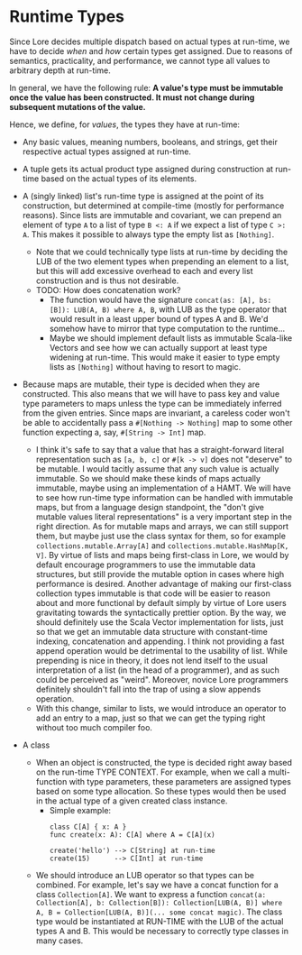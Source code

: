 # Runtime Types

Since Lore decides multiple dispatch based on actual types at run-time, we have to decide *when* and *how* certain types get assigned. Due to reasons of semantics, practicality, and performance, we cannot type all values to arbitrary depth at run-time.

In general, we have the following rule: **A value's type must be immutable once the value has been constructed. It must not change during subsequent mutations of the value.**

Hence, we define, for *values*, the types they have at run-time:

- Any basic values, meaning numbers, booleans, and strings, get their respective actual types assigned at run-time.

- A tuple gets its actual product type assigned during construction at run-time based on the actual types of its elements.

- A (singly linked) list's run-time type is assigned at the point of its construction, but determined at compile-time (mostly for performance reasons). Since lists are immutable and covariant, we can prepend an element of type `A` to a list of type `B <: A` if we expect a list of type `C >: A`. This makes it possible to always type the empty list as `[Nothing]`.
  - Note that we could technically type lists at run-time by deciding the LUB of the two element types when prepending an element to a list, but this will add excessive overhead to each and every list construction and is thus not desirable.  
  - TODO: How does concatenation work?
    - The function would have the signature `concat(as: [A], bs: [B]): LUB(A, B) where A, B`, with LUB as the type operator that would result in a least upper bound of types A and B. We'd somehow have to mirror that type computation to the runtime...
    - Maybe we should implement default lists as immutable Scala-like Vectors and see how we can actually support at least type widening at run-time. This would make it easier to type empty lists as `[Nothing]` without having to resort to magic.
  
- Because maps are mutable, their type is decided when they are constructed. This also means that we will have to pass key and value type parameters to maps unless the type can be immediately inferred from the given entries. Since maps are invariant, a careless coder won't be able to accidentally pass a `#[Nothing -> Nothing]` map to some other function expecting a, say, `#[String -> Int]` map.
  - I think it's safe to say that a value that has a straight-forward literal representation such as `[a, b, c]` or `#[k -> v]` does not "deserve" to be mutable. I would tacitly assume that any such value is actually immutable. So we should make these kinds of maps actually immutable, maybe using an implementation of a HAMT. We will have to see how run-time type information can be handled with immutable maps, but from a language design standpoint, the "don't give mutable values literal representations" is a very important step in the right direction. As for mutable maps and arrays, we can still support them, but maybe just use the class syntax for them, so for example `collections.mutable.Array[A]` and `collections.mutable.HashMap[K, V]`. By virtue of lists and maps being first-class in Lore, we would by default encourage programmers to use the immutable data structures, but still provide the mutable option in cases where high performance is desired. Another advantage of making our first-class collection types immutable is that code will be easier to reason about and more functional by default simply by virtue of Lore users gravitating towards the syntactically prettier option. By the way, we should definitely use the Scala Vector implementation for lists, just so that we get an immutable data structure with constant-time indexing, concatenation and appending. I think not providing a fast append operation would be detrimental to the usability of list. While prepending is nice in theory, it does not lend itself to the usual interpretation of a list (in the head of a programmer), and as such could be perceived as "weird". Moreover, novice Lore programmers definitely shouldn't fall into the trap of using a slow appends operation.
  - With this change, similar to lists, we would introduce an operator to add an entry to a map, just so that we can get the typing right without too much compiler foo.
- A class
  - When an object is constructed, the type is decided right away based on the run-time TYPE CONTEXT. For example, when we call a multi-function with type parameters, these parameters are assigned types based on some type allocation. So these types would then be used in the actual type of a given created class instance.
    - Simple example:
      ```
      class C[A] { x: A }
      func create(x: A): C[A] where A = C[A](x)
      
      create('hello') --> C[String] at run-time
      create(15)      --> C[Int] at run-time
      ```
  -  We should introduce an LUB operator so that types can be combined. For example, let's say we have a concat function for a class `Collection[A]`. We want to express a function `concat(a: Collection[A], b: Collection[B]): Collection[LUB(A, B)] where A, B = Collection[LUB(A, B)](... some concat magic)`. The class type would be instantiated at RUN-TIME with the LUB of the actual types A and B. This would be necessary to correctly type classes in many cases.
